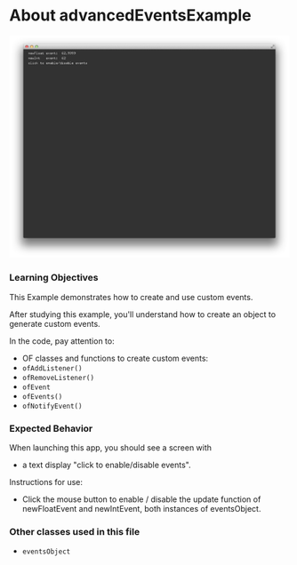 # About advancedEventsExample

![Screenshot of advancedEventsExample](advancedEventsExample.png)


### Learning Objectives

This Example demonstrates how to create and use custom events.

After studying this example, you'll understand how to create an object to generate custom events.


In the code, pay attention to:

* OF classes and functions to create custom events:
* ```ofAddListener()```
* ```ofRemoveListener()```
* ```ofEvent```
* ```ofEvents()```
* ```ofNotifyEvent()```



### Expected Behavior


When launching this app, you should see a screen with

* a text display "click to enable/disable events".


Instructions for use:

* Click the mouse button to enable / disable the update function of newFloatEvent and newIntEvent, both instances of eventsObject.


### Other classes used in this file

* ```eventsObject```
